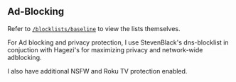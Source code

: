 ## Ad-Blocking

Refer to [`/blocklists/baseline`](/blocklists/baseline) to view the lists themselves.

For Ad blocking and privacy protection, I use StevenBlack's dns-blocklist in conjuction with Hagezi's for maximizing privacy and network-wide adblocking.

I also have additional NSFW and Roku TV protection enabled. 
